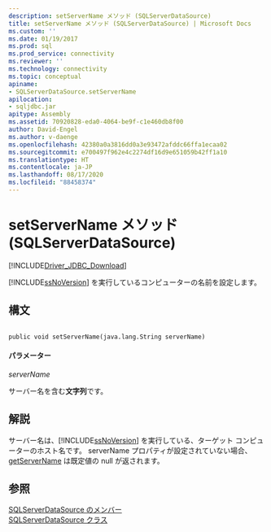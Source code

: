 ```yaml
---
description: setServerName メソッド (SQLServerDataSource)
title: setServerName メソッド (SQLServerDataSource) | Microsoft Docs
ms.custom: ''
ms.date: 01/19/2017
ms.prod: sql
ms.prod_service: connectivity
ms.reviewer: ''
ms.technology: connectivity
ms.topic: conceptual
apiname:
- SQLServerDataSource.setServerName
apilocation:
- sqljdbc.jar
apitype: Assembly
ms.assetid: 70920828-eda0-4064-be9f-c1e460db8f00
author: David-Engel
ms.author: v-daenge
ms.openlocfilehash: 42380a0a3816dd0a3e93472afddc66ffa1ecaa02
ms.sourcegitcommit: e700497f962e4c2274df16d9e651059b42ff1a10
ms.translationtype: HT
ms.contentlocale: ja-JP
ms.lasthandoff: 08/17/2020
ms.locfileid: "88458374"
---
```

# <a name="setservername-method-sqlserverdatasource"></a>setServerName メソッド (SQLServerDataSource)
[!INCLUDE[Driver_JDBC_Download](../../../includes/driver_jdbc_download.md)]

  [!INCLUDE[ssNoVersion](../../../includes/ssnoversion-md.md)] を実行しているコンピューターの名前を設定します。  
  
## <a name="syntax"></a>構文  
  
```  
  
public void setServerName(java.lang.String serverName)  
```  
  
#### <a name="parameters"></a>パラメーター  
 *serverName*  
  
 サーバー名を含む**文字列**です。  
  
## <a name="remarks"></a>解説  
 サーバー名は、[!INCLUDE[ssNoVersion](../../../includes/ssnoversion-md.md)] を実行している、ターゲット コンピューターのホスト名です。 serverName プロパティが設定されていない場合、[getServerName](../../../connect/jdbc/reference/getservername-method-sqlserverdatasource.md) は既定値の null が返されます。  
  
## <a name="see-also"></a>参照  
 [SQLServerDataSource のメンバー](../../../connect/jdbc/reference/sqlserverdatasource-members.md)   
 [SQLServerDataSource クラス](../../../connect/jdbc/reference/sqlserverdatasource-class.md)  
  
  
